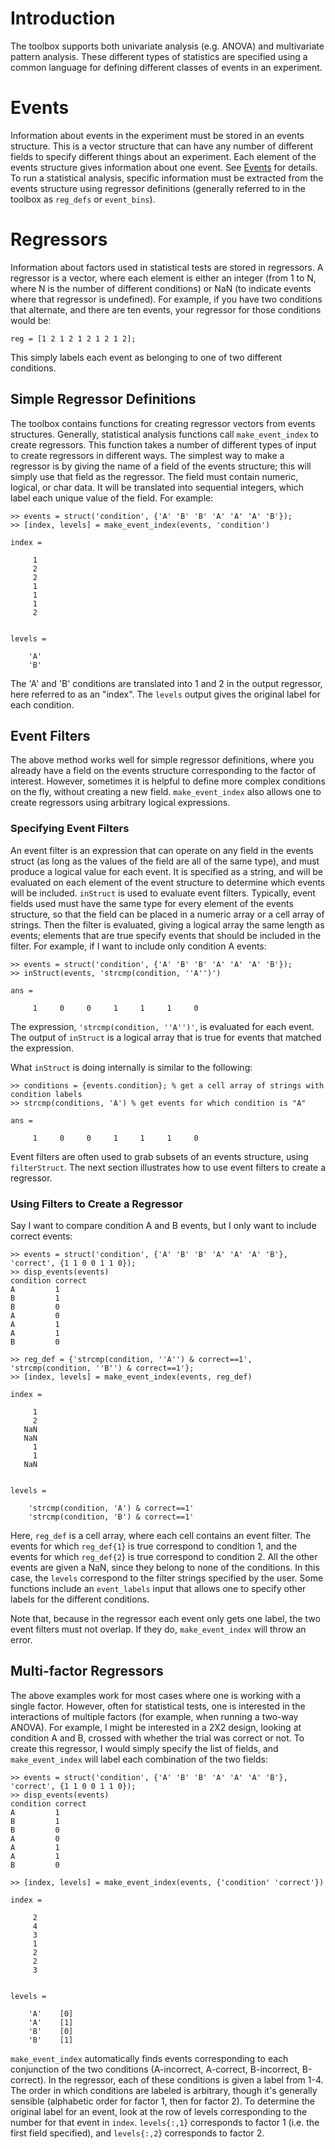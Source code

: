 # Introduction #

The toolbox supports both univariate analysis (e.g. ANOVA) and multivariate pattern analysis.  These different types of statistics are specified using a common language for defining different classes of events in an experiment.

# Events #

Information about events in the experiment must be stored in an events structure.  This is a vector structure that can have any number of different fields to specify different things about an experiment.  Each element of the events structure gives information about one event.  See [Events](Events.md) for details.  To run a statistical analysis, specific information must be extracted from the events structure using regressor definitions (generally referred to in the toolbox as `reg_defs` or `event_bins`).

# Regressors #

Information about factors used in statistical tests are stored in regressors.  A regressor is a vector, where each element is either an integer (from 1 to N, where N is the number of different conditions) or NaN (to indicate events where that regressor is undefined).  For example, if you have two conditions that alternate, and there are ten events, your regressor for those conditions would be:

```
reg = [1 2 1 2 1 2 1 2 1 2];
```

This simply labels each event as belonging to one of two different conditions.

## Simple Regressor Definitions ##

The toolbox contains functions for creating regressor vectors from events structures.  Generally, statistical analysis functions call `make_event_index` to create regressors.  This function takes a number of different types of input to create regressors in different ways.  The simplest way to make a regressor is by giving the name of a field of the events structure; this will simply use that field as the regressor.  The field must contain numeric, logical, or char data.  It will be translated into sequential integers, which label each unique value of the field.  For example:

```
>> events = struct('condition', {'A' 'B' 'B' 'A' 'A' 'A' 'B'});
>> [index, levels] = make_event_index(events, 'condition')

index =

     1
     2
     2
     1
     1
     1
     2


levels = 

    'A'
    'B'
```

The 'A' and 'B' conditions are translated into 1 and 2 in the output regressor, here referred to as an "index".  The `levels` output gives the original label for each condition.

## Event Filters ##

The above method works well for simple regressor definitions, where you already have a field on the events structure corresponding to the factor of interest.  However, sometimes it is helpful to define more complex conditions on the fly, without creating a new field.  `make_event_index` also allows one to create regressors using arbitrary logical expressions.

### Specifying Event Filters ###

An event filter is an expression that can operate on any field in the events struct (as long as the values of the field are all of the same type), and must produce a logical value for each event. It is specified as a string, and will be evaluated on each element of the event structure to determine which events will be included.  `inStruct` is used to evaluate event filters.  Typically, event fields used must have the same type for every element of the events structure, so that the field can be placed in a numeric array or a cell array of strings.  Then the filter is evaluated, giving a logical array the same length as events; elements that are true specify events that should be included in the filter.  For example, if I want to include only condition A events:

```
>> events = struct('condition', {'A' 'B' 'B' 'A' 'A' 'A' 'B'});                            
>> inStruct(events, 'strcmp(condition, ''A'')')

ans =

     1     0     0     1     1     1     0
```

The expression, `'strcmp(condition, ''A'')'`, is evaluated for each event.  The output of `inStruct` is a logical array that is true for events that matched the expression.

What `inStruct` is doing internally is similar to the following:

```
>> conditions = {events.condition}; % get a cell array of strings with condition labels
>> strcmp(conditions, 'A') % get events for which condition is "A"

ans =

     1     0     0     1     1     1     0
```

Event filters are often used to grab subsets of an events structure, using `filterStruct`.  The next section illustrates how to use event filters to create a regressor.

### Using Filters to Create a Regressor ###

Say I want to compare condition A and B events, but I only want to include correct events:

```
>> events = struct('condition', {'A' 'B' 'B' 'A' 'A' 'A' 'B'}, 'correct', {1 1 0 0 1 1 0});
>> disp_events(events)
condition correct 
A         1       
B         1       
B         0       
A         0       
A         1       
A         1       
B         0       

>> reg_def = {'strcmp(condition, ''A'') & correct==1', 'strcmp(condition, ''B'') & correct==1'};
>> [index, levels] = make_event_index(events, reg_def)

index =

     1
     2
   NaN
   NaN
     1
     1
   NaN


levels = 

    'strcmp(condition, 'A') & correct==1'
    'strcmp(condition, 'B') & correct==1'
```

Here, `reg_def` is a cell array, where each cell contains an event filter.  The events for which `reg_def{1`} is true correspond to condition 1, and the events for which `reg_def{2`} is true correspond to condition 2.  All the other events are given a NaN, since they belong to none of the conditions.  In this case, the `levels` correspond to the filter strings specified by the user.  Some functions include an `event_labels` input that allows one to specify other labels for the different conditions.

Note that, because in the regressor each event only gets one label, the two event filters must not overlap.  If they do, `make_event_index` will throw an error.

## Multi-factor Regressors ##

The above examples work for most cases where one is working with a single factor.  However, often for statistical tests, one is interested in the interactions of multiple factors (for example, when running a two-way ANOVA).  For example, I might be interested in a 2X2 design, looking at condition A and B, crossed with whether the trial was correct or not.  To create this regressor, I would simply specify the list of fields, and `make_event_index` will label each combination of the two fields:

```
>> events = struct('condition', {'A' 'B' 'B' 'A' 'A' 'A' 'B'}, 'correct', {1 1 0 0 1 1 0});
>> disp_events(events)
condition correct 
A         1       
B         1       
B         0       
A         0       
A         1       
A         1       
B         0       

>> [index, levels] = make_event_index(events, {'condition' 'correct'})

index =

     2
     4
     3
     1
     2
     2
     3


levels = 

    'A'    [0]
    'A'    [1]
    'B'    [0]
    'B'    [1]
```

`make_event_index` automatically finds events corresponding to each conjunction of the two conditions (A-incorrect, A-correct, B-incorrect, B-correct).  In the regressor, each of these conditions is given a label from 1-4.  The order in which conditions are labeled is arbitrary, though it's generally sensible (alphabetic order for factor 1, then for factor 2).  To determine the original label for an event, look at the row of levels corresponding to the number for that event in `index`. `levels{:,1`} corresponds to factor 1 (i.e. the first field specified), and `levels{:,2`} corresponds to factor 2.
